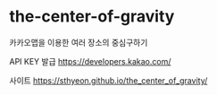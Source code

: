 # the-center-of-gravity
카카오맵을 이용한 여러 장소의 중심구하기

API KEY 발급
https://developers.kakao.com/

사이트
https://sthyeon.github.io/the_center_of_gravity/
